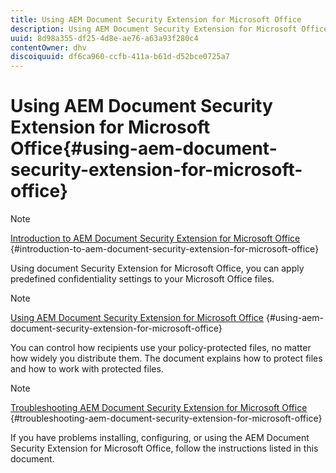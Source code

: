 ```yaml
---
title: Using AEM Document Security Extension for Microsoft Office
description: Using AEM Document Security Extension for Microsoft Office
uuid: 8d98a355-df25-4d8e-ae76-a63a93f280c4
contentOwner: dhv
discoiquuid: df6ca960-ccfb-411a-b61d-d52bce0725a7
---
```


# Using AEM Document Security Extension for Microsoft Office{#using-aem-document-security-extension-for-microsoft-office}

>[!NOTE]
>
>[Introduction to AEM Document Security Extension for Microsoft Office](../document-security-extension-microsoft-office.md) {#introduction-to-aem-document-security-extension-for-microsoft-office}
>
>Using document Security Extension for Microsoft Office, you can apply predefined confidentiality settings to your Microsoft Office files.

>[!NOTE]
>
>[Using AEM Document Security Extension for Microsoft Office](../using-aem-document-security-extension.md) {#using-aem-document-security-extension-for-microsoft-office}
>
>You can control how recipients use your policy-protected files, no matter how widely you distribute them. The document explains how to protect files and how to work with protected files.

>[!NOTE]
>
>[Troubleshooting AEM Document Security Extension for Microsoft Office](../troubleshooting-document-security-extension.md) {#troubleshooting-aem-document-security-extension-for-microsoft-office}
>
>If you have problems installing, configuring, or using the AEM Document Security Extension for Microsoft Office, follow the instructions listed in this document.

